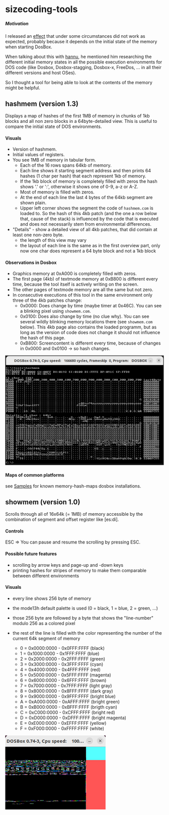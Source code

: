 # sizecoding-tools

##### Motivation

I released an [effect](https://demozoo.org/productions/338017/) that under some circumstances did not work as expected, probably because it depends on the initial state of the memory when starting DosBox.

When talking about this with [hannu](https://demozoo.org/sceners/130104/), he mentioned him researching the different initial memory states in all the possible execution environments for DOS code (like Dosbox, Dosbox-stagging, Dosbox-x, FreeDos, ... in all their different versions and host OSes).

So I thought a tool for being able to look at the contents of the memory might be helpful.

## hashmem (version 1.3)

Displays a map of hashes of the first 1MB of memory in chunks of 1kb blocks and all non zero blocks in a 64byte-detailed view.
This is useful to compare the initial state of DOS environments.

#### Visuals

- Version of hashmem.
- Initial values of registers.
- You see 1MB of memory in tabular form.
  - Each of the 16 rows spans 64kb of memory.
  - Each line shows it starting segment address and then prints 64 hashes (1 char per hash) that each represent 1kb of memory.
  - If the 1kb block of memory is completely filled with zeros the hash shows '.' or ':', otherwise it shows one of 0-9, a-z or A-Z.
  - Most of memory is filled with zeros.
  - At the end of each line the last 4 bytes of the 64kb segment are shown plain.
  - Upper left corner shows the segment the code of `hashmem.com` is loaded to. So the hash of this 4kb patch (and the one a row below that, cause of the stack) is influenced by the code that is executed and does not necessarily stem from environmental differences.
- "Details" - show a detailed view of all 4kb patches, that did contain at least one non-zero byte.
  - the length of this view may vary
  - the layout of each line is the same as in the first overview part, only now one char does represent a 64 byte block and not a 1kb block

#### Observations in Dosbox

- Graphics memory at 0xA000 is completely filled with zeros.
- The first page (4kb) of textmode memory at 0xB800 is different every time, because the tool itself is actively writing on the screen.
- The other pages of textmode memory are all the same but not zero.
- In consecutive executions of this tool in the same environment only three of the 4kb patches change:
  - 0x0000: Does change by time (maybe timer at 0x46C). You can see a blinking pixel using `showmem.com`.
  - 0x0100: Does also change by time (no clue why). You can see several wildly blinking memory locations there (see `showmem.com` below). This 4kb page also contains the loaded programm, but as long as the version of code does not change it should not influence the hash of this page.
  - 0xB800: Screencontent is different every time, because of changes in 0x0000 and 0x0100 -> so hash changes.

![Screenshot](hashmem1.png)

#### Maps of common platforms

see [Samples](SAMPLES.md) for known memory-hash-maps dosbox installations.

## showmem (version 1.0)

Scrolls through all of 16x64k (= 1MB) of memory accessible by the combination of segment and offset register like [es:di].

#### Controls

ESC => You can pause and resume the scrolling by pressing ESC.

#### Possible future features

- scrolling by arrow keys and page-up and -down keys
- printing hashes for stripes of memory to make them comparable between different environments

#### Visuals

- every line shows 256 byte of memory

- the mode13h default palette is used (0 = black, 1 = blue, 2 = green, ...)

- those 256 byte are followed by a byte that shows the "line-number" modulo 256 as a colored pixel

- the rest of the line is filled with the color representing the number of the current 64k segment of memory

  - 0 = 0x0000:0000 - 0x0FFF:FFFF (black)
  - 1 = 0x1000:0000 - 0x1FFF:FFFF (blue)
  - 2 = 0x2000:0000 - 0x2FFF:FFFF (green)
  - 3 = 0x3000:0000 - 0x3FFF:FFFF (cyan)
  - 4 = 0x4000:0000 - 0x4FFF:FFFF (red)
  - 5 = 0x5000:0000 - 0x5FFF:FFFF (magenta)
  - 6 = 0x6000:0000 - 0x6FFF:FFFF (brown)
  - 7 = 0x7000:0000 - 0x7FFF:FFFF (light gray)
  - 8 = 0x8000:0000 - 0x8FFF:FFFF (dark gray)
  - 9 = 0x9000:0000 - 0x9FFF:FFFF (bright blue)
  - A = 0xA000:0000 - 0xAFFF:FFFF (bright green)
  - B = 0xB000:0000 - 0xBFFF:FFFF (brigth cyan)
  - C = 0xC000:0000 - 0xCFFF:FFFF (bright red)
  - D = 0xD000:0000 - 0xDFFF:FFFF (bright magenta)
  - E = 0xE000:0000 - 0xEFFF:FFFF (yellow)
  - F = 0xF000:0000 - 0xFFFF:FFFF (white)

![Screenshot](showmem1.png)
